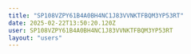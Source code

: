 ```yaml
---
title: "SP108VZPY61B4A0BH4NC1J83VVNKTFBQM3YP53RT"
date: 2025-02-22T13:50:20.120Z
user: SP108VZPY61B4A0BH4NC1J83VVNKTFBQM3YP53RT
layout: "users"
---
```

    